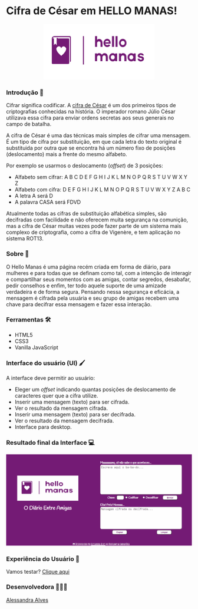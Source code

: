 # Cifra de César em HELLO MANAS!

<p align="center">
  <img width="300" height="150" src="src/img/logo.png">
</p>



### Introdução 🔐

Cifrar significa codificar. A [cifra de
César](https://pt.wikipedia.org/wiki/Cifra_de_C%C3%A9sar) é um dos primeiros
tipos de criptografias conhecidas na história. O imperador romano Júlio César
utilizava essa cifra para enviar ordens secretas aos seus generais no campo de
batalha.

A cifra de César é uma das técnicas mais simples de cifrar uma mensagem. É um
tipo de cifra por substituição, em que cada letra do texto original é
substituida por outra que se encontra há um número fixo de posições
(deslocamento) mais a frente do mesmo alfabeto.

Por exemplo se usarmos o deslocamento (_offset_) de 3 posições:

* Alfabeto sem cifrar: A B C D E F G H I J K L M N O P Q R S T U V W X Y Z
* Alfabeto com cifra:  D E F G H I J K L M N O P Q R S T U V W X Y Z A B C
* A letra A será D
* A palavra CASA será FDVD

Atualmente todas as cifras de substituição alfabética simples, são decifradas
com facilidade e não oferecem muita segurança na comunição, mas a cifra de César
muitas vezes pode fazer parte de um sistema mais complexo de criptografia, como
a cifra de Vigenère, e tem aplicação no sistema ROT13.

### Sobre 📓

O Hello Manas é uma página recém criada em forma de diário, para mulheres e 
para todas que se definam como tal, com a intenção de interagir e compartilhar seus
momentos com as amigas, contar segredos, desabafar, pedir conselhos e enfim, ter todo
aquele suporte de uma amizade verdadeira e de forma segura. 
Pensando nessa segurança e eficácia, a mensagem é cifrada pela usuária e seu grupo de 
amigas recebem uma chave para decifrar essa mensagem e fazer essa interação.

### Ferramentas 🛠️

* HTML5
* CSS3
* Vanilla JavaScript

### Interface do usuário (UI) 🖌️

A interface deve permitir ao usuário:

* Eleger um _offset_ indicando quantas posições de deslocamento de caracteres
  quer que a cifra utilize.
* Inserir uma mensagem (texto) para ser cifrada.
* Ver o resultado da mensagem cifrada.
* Inserir uma mensagem (texto) para ser decifrada.
* Ver o resultado da mensagem decifrada.
* Interface para desktop.

### Resultado final da Interface 💻

![Interface](src/img/helloManas.gif)

### Experiência do Usuário 🎉

Vamos testar? [Clique aqui](https://sap-005-cipher-hellomanas.vercel.app/)

### Desenvolvedora 👩🏻‍💻

[Alessandra Alves](https://github.com/ale-alves)









